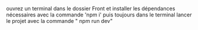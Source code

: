 ouvrez un terminal dans le dossier Front et installer les dépendances nécessaires avec la commande 'npm i'
puis toujours dans le terminal lancer le projet avec la commande " npm run dev" 
